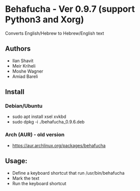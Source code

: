# Behafucha - Ver 0.9.7 (support Python3 and Xorg)
Converts English/Hebrew to Hebrew/English text

## Authors
* Ilan Shavit
* Meir Kriheli
* Moshe Wagner
* Amiad Bareli

## Install
### Debian/Ubuntu
* sudo apt install xsel xvkbd
* sudo dpkg -i ./behafucha_0.9.6.deb

### Arch (AUR) - old version
 - https://aur.archlinux.org/packages/behafucha

## Usage:
   - Define a keyboard shortcut that run /usr/bin/behafucha
   - Mark the text
   - Run the keyboard shortcut

